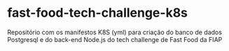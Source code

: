 # fast-food-tech-challenge-k8s
Repositório com os manifestos K8S (yml) para criação do banco de dados Postgresql e do back-end Node.js do tech challenge de Fast Food da FIAP
